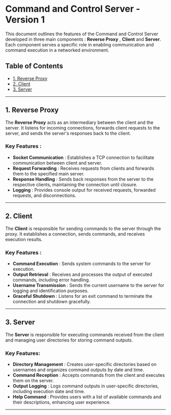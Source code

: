# Command and Control Server - Version 1

This document outlines the features of the Command and Control Server developed in three main components : **Reverse Proxy** , **Client** and **Server**. Each component serves a specific role in enabling communication and command execution in a networked environment.

## Table of Contents
- [1. Reverse Proxy](#1-reverse-proxy)
- [2. Client](#2-client)
- [3. Server](#3-server)

---

## 1. Reverse Proxy

The **Reverse Proxy** acts as an intermediary between the client and the server. It listens for incoming connections, forwards client requests to the server, and sends the server's responses back to the client.

### Key Features :
- **Socket Communication** : Establishes a TCP connection to facilitate communication between client and server.
- **Request Forwarding** : Receives requests from clients and forwards them to the specified main server.
- **Response Handling** : Sends back responses from the server to the respective clients, maintaining the connection until closure.
- **Logging** : Provides console output for received requests, forwarded requests, and disconnections.

---

## 2. Client

The **Client** is responsible for sending commands to the server through the proxy. It establishes a connection, sends commands, and receives execution results.

### Key Features :
- **Command Execution** : Sends system commands to the server for execution.
- **Output Retrieval** : Receives and processes the output of executed commands, including error handling.
- **Username Transmission** : Sends the current username to the server for logging and identification purposes.
- **Graceful Shutdown** : Listens for an exit command to terminate the connection and shutdown gracefully.

---

## 3. Server

The **Server** is responsible for executing commands received from the client and managing user directories for storing command outputs.

### Key Features:
- **Directory Management** : Creates user-specific directories based on usernames and organizes command outputs by date and time.
- **Command Reception** : Accepts commands from the client and executes them on the server.
- **Output Logging** : Logs command outputs in user-specific directories, including execution date and time.
- **Help Command** : Provides users with a list of available commands and their descriptions, enhancing user experience.

---
